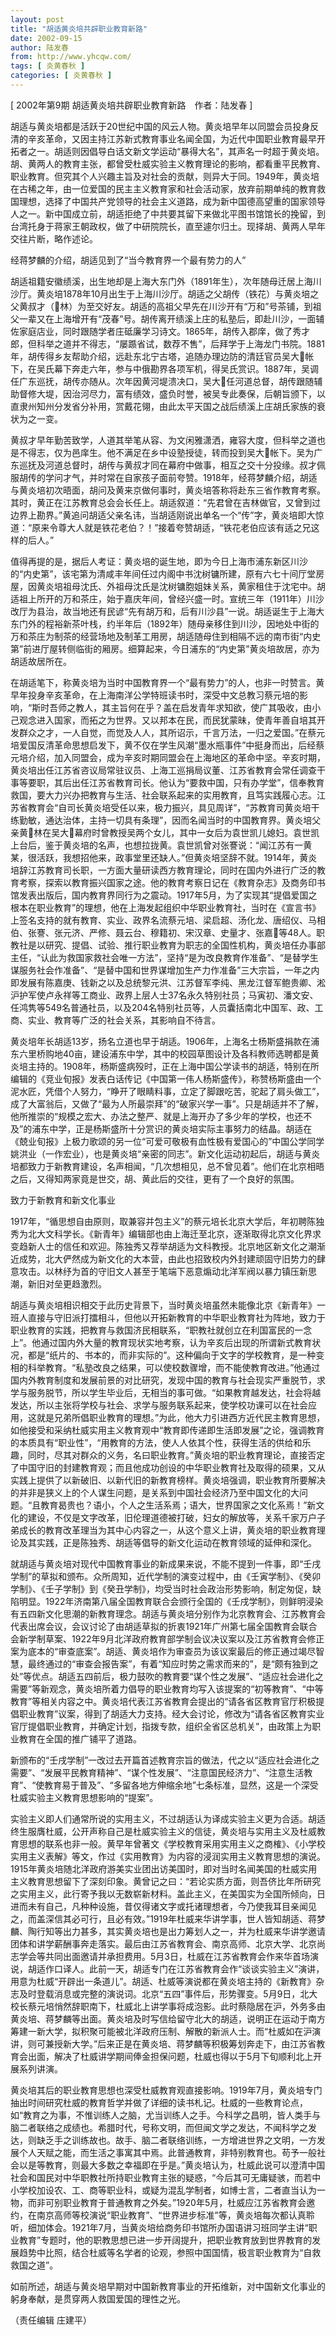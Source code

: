 ```yaml
---
layout: post
title: "胡适黄炎培共辟职业教育新路"
date: 2002-09-15
author: 陆发春
from: http://www.yhcqw.com/
tags: [ 炎黄春秋 ]
categories: [ 炎黄春秋 ]
---
```



[ 2002年第9期 胡适黄炎培共辟职业教育新路　作者：陆发春 ]


胡适与黄炎培都是活跃于20世纪中国的风云人物。黄炎培早年以同盟会员投身反清的辛亥革命，又因主持江苏新式教育事业名闻全国，为近代中国职业教育最早开拓者之一。胡适则因倡导白话文新文学运动“暴得大名”，其声名一时超于黄炎培。胡、黄两人的教育主张，都曾受杜威实验主义教育理论的影响，都看重平民教育、职业教育。但究其个人兴趣主旨及对社会的贡献，则异大于同。1949年，黄炎培在古稀之年，由一位爱国的民主主义教育家和社会活动家，放弃前期单纯的教育救国理想，选择了中国共产党领导的社会主义道路，成为新中国德高望重的国家领导人之一。新中国成立前，胡适拒绝了中共要其留下来做北平图书馆馆长的挽留，到台湾托身于蒋家王朝政权，做了中研院院长，直至遽尔归土。现择胡、黄两人早年交往片断，略作述论。

经蒋梦麟的介绍，胡适见到了“当今教育界一个最有势力的人”


胡适祖籍安徽绩溪，出生地却是上海大东门外（1891年生），次年随母迁居上海川沙厅。黄炎培1878年10月出生于上海川沙厅。胡适之父胡传（铁花）与黄炎培之父黄叔才（林）为至交好友。胡适的高祖父早先在川沙开有“万和”号茶铺，到祖父一辈又在上海增开有“茂春”号。胡传离开绩溪上庄的私塾后，即赴川沙，一面辅佐家庭店业，同时跟随学者庄砥廉学习诗文。1865年，胡传入郡庠，做了秀才郎，但科举之道并不得志，“屡踬省试，数荐不售”，后拜学于上海龙门书院。1881年，胡传得乡友帮助介绍，远赴东北宁古塔，追随办理边防的清廷官员吴大帐下，在吴氏幕下奔走六年，参与中俄勘界各项军机，得吴氏赏识。1887年，吴调任广东巡抚，胡传亦随从。次年因黄河堤溃决口，吴大任河道总督，胡传跟随辅助督修大堤，因治河尽力，富有绩效，盛负时誉，被吴专此奏保，后朝旨颁下，以直隶州知州分发省分补用，赏戴花翎，由此太平天国之战后绩溪上庄胡氏家族的衰状为之一变。


黄叔才早年勤苦致学，人道其举笔从容、为文闲雅潇洒，雍容大度，但科举之道也是不得志，仅为邑庠生。他不满足在乡中设塾授徒，转而投到吴大帐下。吴为广东巡抚及河道总督时，胡传与黄叔才同在幕府中做事，相互之交十分投缘。叔才佩服胡传的学问才气，并时常在自家孩子面前夸赞。1918年，经蒋梦麟介绍，胡适与黄炎培初次晤面，胡问及黄来京做何事时，黄炎培答称将赴东三省作教育考察。其时，黄正在江苏教育总会会长任上。胡适叙道：“先君曾在吉林做官，又曾到过边界上勘界。”黄追问胡适父亲名讳，当胡适刚说出单名一个“传”字，黄炎培即大惊道：“原来令尊大人就是铁花老伯？！”接着夸赞胡适，“铁花老伯应该有适之兄这样的后人。”


值得再提的是，据后人考证：黄炎培的诞生地，即为今日上海市浦东新区川沙的“内史第”，该宅第为清咸丰年间任过内阁中书沈树镛所建，原有六七十间厅堂房屋，因黄炎培祖母沈氏、外祖母沈氏是沈树镛胞姐妹关系，黄家租住于沈宅中。胡适祖上所开的万和茶庄，始于嘉庆年间，曾经兴盛一时。宣统三年（1911年）川沙改厅为县治，故当地还有民谚“先有胡万和，后有川沙县”一说。胡适诞生于上海大东门外的程裕新茶叶栈，约半年后（1892年）随母亲移住到川沙，因地处中街的万和茶庄为制茶的经营场地及制革工用房，胡适随母住到相隔不远的南市街“内史第”前进厅屋转侧临街的厢房。细算起来，今日浦东的“内史第”黄炎培故居，亦为胡适故居所在。


在胡适笔下，称黄炎培为当时中国教育界一个“最有势力”的人，也非一时赞言。黄早年投身辛亥革命，在上海南洋公学特班读书时，深受中文总教习蔡元培的影响，“斯时吾师之教人，其主旨何在乎？盖在启发青年求知欲，使广其吸收，由小己观念进入国家，而拓之为世界。又以邦本在民，而民犹蒙昧，使青年善自培其开发群众之才，一人自觉，而觉及人人，其所诏示，千言万法，一归之爱国。”在蔡元培爱国反清革命思想启发下，黄不仅在学生风潮“墨水瓶事件”中挺身而出，后经蔡元培介绍，加入同盟会，成为辛亥时期同盟会在上海地区的革命中坚。辛亥时期，黄炎培出任江苏省咨议局常驻议员、上海工巡捐局议董、江苏省教育会常任调查干事等要职，其后出任江苏省教育司长。他认为“要救中国，只有办学堂”，信奉教育救国，要大力兴办把教育与生活、社会联系起来的实用教育，且笃实践履心志。江苏省教育会“自司长黄炎培受任以来，极力振兴，具见周详”，“苏教育司黄炎培干练勤敏，通达治体，主持一切具有条理”，因而名闻当时的中国教育界。黄炎培父亲黄林在吴大幕府时曾教授吴两个女儿，其中一女后为袁世凯儿媳妇。袁世凯上台后，鉴于黄炎培的名声，也想拉拢黄。袁世凯曾对张謇说：“闻江苏有一黄某，很活跃，我想招他来，政事堂里还缺人。”但黄炎培坚辞不就。1914年，黄炎培辞江苏教育司长职，一方面大量研读西方教育理论，同时在国内外进行广泛的教育考察，探索以教育振兴国家之途。他的教育考察日记在《教育杂志》及商务印书馆发表出版后，国内教育界同行为之震动。1917年5月，为了实现其“提倡爱国之根本在职业教育”的理想，他在上海发起组织中华职业教育社，当时在《宣言书》上签名支持的就有教育、实业、政界名流蔡元培、梁启超、汤化龙、唐绍仪、马相伯、张謇、张元济、严修、聂云台、穆籍初、宋汉章、史量才、张嘉等48人。职教社是以研究、提倡、试验、推行职业教育为职志的全国性机构，黄炎培任办事部主任，“认此为救国家救社会唯一方法”，坚持“是为改良教育作准备”、“是替学生谋服务社会作准备”、“是替中国和世界谋增加生产力作准备”三大宗旨，一年之内即发展有陈嘉庚、钱新之以及总统黎元洪、江苏督军李纯、黑龙江督军鲍贵卿、淞沪护军使卢永祥等工商业、政界上层人士37名永久特别社员；马寅初、潘文安、任鸿隽等549名普通社员，以及204名特别社员等，人员囊括南北中国军、政、工商、实业、教育等广泛的社会关系，其影响自不待言。


黄炎培年长胡适13岁，扬名立道也早于胡适。1906年，上海名士杨斯盛捐款在浦东六里桥购地40亩，建设浦东中学，其中的校园草图设计及各科教师选聘都是黄炎培主持的。1908年，杨斯盛病殁时，正在上海中国公学读书的胡适，特别在所编辑的《竞业旬报》发表白话传记《中国第一伟人杨斯盛传》，称赞杨斯盛由一个泥水匠，凭借个人努力，“睁开了眼睛料事，立定了脚跟吃苦，驼起了肩头做工”，成了大富翁后，又做了“最为人所最崇拜”的“破家兴学一事”。只是胡适并不了解，他所推崇的“规模之宏大、办法之整严、就是上海开办了多少年的学校，也还不及”的浦东中学，正是杨斯盛所十分赏识的黄炎培实际主事努力的结晶。胡适在《兢业旬报》上极力歌颂的另一位“可爱可敬极有血性极有爱国心的”中国公学同学姚洪业（一作宏业），也是黄炎培“亲密的同志”。新文化运动初起后，胡适与黄炎培都致力于新教育建设，名声相闻，“几次想相见，总不曾见着”。他们在北京相晤之后，又得知两家竟是世交，胡、黄此后的交往，更有了一个良好的氛围。

致力于新教育和新文化事业


1917年，“循思想自由原则，取兼容并包主义”的蔡元培长北京大学后，年初聘陈独秀为北大文科学长。《新青年》编辑部也由上海迁至北京，逐渐取得北京文化界求变趋新人士的信任和欢迎。陈独秀又荐举胡适为文科教授。北京地区新文化之潮渐近成势，北大俨然成为新文化的大本营，由此也招致校内外封建顽固守旧势力的肆意攻击。以林纾为首的守旧文人甚至于笔端下恶意煽动北洋军阀以暴力镇压新思潮，新旧对垒更趋激烈。


胡适与黄炎培相识相交于此历史背景下，当时黄炎培虽然未能像北京《新青年》一班人直接与守旧派打擂相斗，但他以开拓新教育的中华职业教育社为阵地，致力于职业教育的实践，把教育与救国济民相联系，“职教社就创立在利国富民的一念上”。他通过国内外大量的教育现状实地考察，认为辛亥后出现的所谓新式教育状况，都是“纸片的、书本的，而非实际的”。这种偏向于文字的学校教育，是一种变相的科举教育。“私塾改良之结果，可以使校数骤增，而不能使教育改进。”他通过国内外教育制度和发展前景的对比研究，发现中国的教育与社会现实严重脱节，求学与服务脱节，所以学生毕业后，无相当的事可做。“如果教育越发达，社会将越发达，所以主张将学校与社会、求学与服务联系起来，使学校功课可以在社会应用，这就是兄弟所倡职业教育的理想。”为此，他大力引进西方近代民主教育思想，如他接受和采纳杜威实用主义教育观中“教育即传递即生活即发展”之论，强调教育的本质具有“职业性”，“用教育的方法，使人人依其个性，获得生活的供给和乐趣，同时，尽其对群众的义务，名曰职业教育。”黄炎培的职业教育理论，直接否定了中国守旧的封建教育观；而且他成功创设的中华职业教育社及取得的硕果，又从实践上提供了以新破旧、以新代旧的新教育榜样。黄炎培强调，职业教育所要解决的并非是狭义上的个人谋生问题，是关系到中国社会经济乃至中国文化的大问题。“且教育曷贵也？语小，个人之生活系焉；语大，世界国家之文化系焉！”新文化的建设，不仅是文字改革，旧伦理道德被打破，妇女的解放等，关系千家万户子弟成长的教育改革理当为其中心内容之一，从这个意义上讲，黄炎培的职业教育理论及其实践，正是陈独秀、胡适等倡导的新文化运动在教育领域的延伸和深化。


就胡适与黄炎培对现代中国教育事业的新成果来说，不能不提到一件事，即“壬戌学制”的草拟和颁布。众所周知，近代学制的演变过程中，由《壬寅学制》、《癸卯学制》、《壬子学制》到《癸丑学制》，均受当时社会政治形势影响，制定匆促，缺陷明显。1922年济南第八届全国教育联合会颁行全国的《壬戌学制》，则鲜明浸染有五四新文化思潮的新教育理念。胡适与黄炎培分别作为北京教育会、江苏教育会代表出席会议，会议讨论了由胡适草拟的折衷1921年广州第七届全国教育会联合会新学制草案、1922年9月北洋政府教育部学制会议决议案以及江苏省教育会修正案为底本的“审查底案”。胡适、黄炎培作为审查员为该议案最后的修正通过竭尽智慧，最终通过的“审查会报告案”，有着“知应时势之需求而来的”，是“颇有独到之处”等优点。胡适五四前后，极力鼓吹的教育要“谋个性之发展”、“适应社会进化之需要”等新观念，黄炎培所着力倡导的职业教育均写入该提案的“初等教育”、“中等教育”等相关内容之中。黄炎培代表江苏省教育会提出的“请各省区教育官厅积极提倡职业教育”议案，得到了胡适大力支持。经大会讨论，修改为“请各省区教育实业官厅提倡职业教育，并确定计划，指拨专款，组织全省区总机关”，由政策上为职业教育在全国的推广铺平了道路。


新颁布的“壬戌学制”一改过去开篇首述教育宗旨的做法，代之以“适应社会进化之需要”、“发展平民教育精神”、“谋个性发展”、“注意国民经济力”、“注意生活教育”、“使教育易于普及”、“多留各地方伸缩余地”七条标准，显然，这是一个深受杜威实验主义教育思想影响的“提案”。


实验主义即人们通常所说的实用主义，不过胡适认为译成实验主义更为合适。胡适终生服膺杜威，公开声称自己是杜威实验主义的信徒，黄炎培与实用主义及杜威教育思想的联系也非一般。黄早年曾著文《学校教育采用实用主义之商榷》、《小学校实用主义表解》等文，作过《实用教育》为内容的浸润实用主义教育思想的演说。1915年黄炎培随北洋政府游美实业团出访美国时，即对当时名闻美国的杜威实用主义教育思想留下了深刻印象。黄曾记之曰：“若论实质方面，则吾侪比年所研究之实用主义，此行寄予我以无数崭新材料。盖此主义，在美国实为全国所倾向，日进而未有自己，凡种种设施，昔仅得诸文字或托诸理想者，今乃使我耳目亲闻见之，而盖深信其必可行，且必有效。”1919年杜威来华讲学事，世人皆知胡适、蒋梦麟、陶行知等出力甚多，其实黄炎培也是出力筹划人之一，并为杜威来华讲学邀请团体和讲学薪酬事奔走落实。最后由江苏省教育会、南京高师、北京大学、北京尚志学会等共同出面邀请并承担费用。5月3日，杜威在江苏省教育会作来华首场演说，胡适作口译人。此前一天，胡适专门在江苏省教育会作“谈谈实验主义”演讲，用意为杜威“开辟出一条道儿”。胡适、杜威等演说都在黄炎培主持的《新教育》杂志及时登载消息或完整的演说词。北京“五四”事件后，形势骤变。5月9日，北大校长蔡元培悄然辞职南下，杜威北上讲学事将成泡影。此时蔡隐居在沪，外务多由黄炎培、蒋梦麟等出面。黄炎培及时写信给留守北大的胡适，说明正在运动于南方筹建一新大学，拟积聚可能被北洋政府压制、解散的新派人士。而“杜威如在沪演讲，则可兼授新大学。”后来正是在黄炎培、蒋梦麟等积极筹划奔走下，由江苏省教育会出面，解决了杜威讲学期间俸金担保问题，杜威也得以于5月下旬顺利北上开展系列讲演。


黄炎培其后的职业教育思想也深受杜威教育观直接影响。1919年7月，黄炎培专门抽出时间研究杜威的教育哲学并做了详细的读书札记。杜威的一些教育论点，如“教育之为事，不惟训练人之脑，尤当训练人之手。今科学之昌明，皆人类手与脑二者联络之成绩也。希腊时代，号称文明，而但闻文学之发达，不闻科学之发达，则缺乏手之训练故也。故手、脑二者联络训练，一方增进世界之文明，一方发展个人天赋之能，而生活之事寓其中焉。此普通教育，非特别教育也。苟予一般社会以是等教育，则最大多数之幸福即在乎是。”黄炎培认为，杜威此说可以澄清中国社会和国民对中华职教社所持职业教育主张的疑惑，“今后其可无庸疑骇，而若中小学校加设农、工、商等职业科，或疑为混乱学制者，如博士言，二者直当认为一物，而非可别职业教育于普通教育之外矣。”1920年5月，杜威应江苏省教育会邀约，在南京高师等校演说“职业教育”、“世界进步标准”等，黄炎培每次都认真聆听，细加体会。1921年7月，当黄炎培给商务印书馆所办国语讲习班同学主讲“职业教育”专题时，他的职教思想已进一步开阔提升，把职业教育放到世界教育的发展趋势中比照，结合杜威等名学者的论观，参照中国国情，极言职业教育为“自救救国之道”。

如前所述，胡适与黄炎培早期对中国新教育事业的开拓维新，对中国新文化事业的躬身奉献，是贯穿两人救国爱国的理性之光。

（责任编辑 庄建平）


